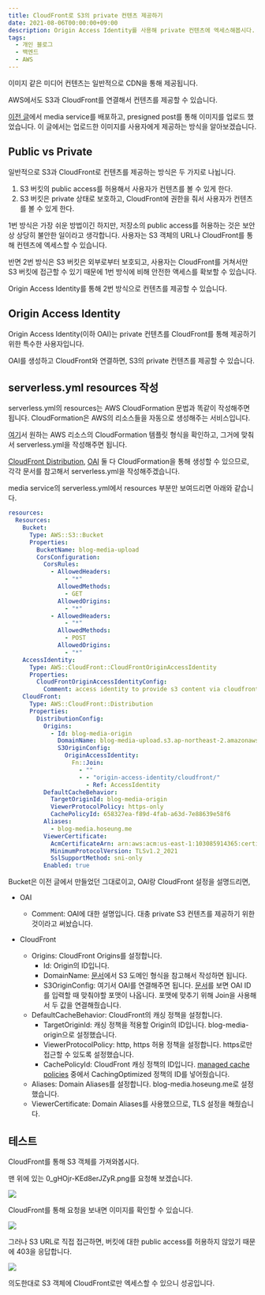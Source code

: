 ```yaml
---
title: CloudFront로 S3의 private 컨텐츠 제공하기
date: 2021-08-06T00:00:00+09:00
description: Origin Access Identity를 사용해 private 컨텐츠에 엑세스해봅시다.
tags:
  - 개인 블로그
  - 백엔드
  - AWS
---
```


이미지 같은 미디어 컨텐츠는 일반적으로 CDN을 통해 제공됩니다.

AWS에서도 S3과 CloudFront를 연결해서 컨텐츠를 제공할 수 있습니다.

[이전 글](/2021-08-06-cloudfront-s3-private)에서 media service를 배포하고, presigned post를 통해 이미지를 업로드 했었습니다. 이 글에서는 업로드한 이미지를 사용자에게 제공하는 방식을 알아보겠습니다.

## Public vs Private

일반적으로 S3과 CloudFront로 컨텐츠를 제공하는 방식은 두 가지로 나뉩니다.

1. S3 버킷의 public access를 허용해서 사용자가 컨텐츠를 볼 수 있게 한다.
2. S3 버킷은 private 상태로 보호하고, CloudFront에 권한을 줘서 사용자가 컨텐츠를 볼 수 있게 한다.

1번 방식은 가장 쉬운 방법이긴 하지만, 저장소의 public access를 허용하는 것은 보안상 상당히 불안한 일이라고 생각합니다. 사용자는 S3 객체의 URL나 CloudFront를 통해 컨텐츠에 엑세스할 수 있습니다.

반면 2번 방식은 S3 버킷은 외부로부터 보호되고, 사용자는 CloudFront를 거쳐서만 S3 버킷에 접근할 수 있기 때문에 1번 방식에 비해 안전한 액세스를 확보할 수 있습니다.

Origin Access Identity를 통해 2번 방식으로 컨텐츠를 제공할 수 있습니다.

## Origin Access Identity

Origin Access Identity(이하 OAI)는 private 컨텐츠를 CloudFront를 통해 제공하기 위한 특수한 사용자입니다.

OAI를 생성하고 CloudFront와 연결하면, S3의 private 컨텐츠를 제공할 수 있습니다.

## serverless.yml resources 작성

serverless.yml의 resources는 AWS CloudFormation 문법과 똑같이 작성해주면 됩니다. CloudFormation은 AWS의 리소스들을 자동으로 생성해주는 서비스입니다.

[여기](https://docs.aws.amazon.com/AWSCloudFormation/latest/UserGuide/aws-template-resource-type-ref.html)서 원하는 AWS 리소스의 CloudFormation 템플릿 형식을 확인하고, 그거에 맞춰서 serverless.yml을 작성해주면 됩니다.

[CloudFront Distribution](https://docs.aws.amazon.com/AWSCloudFormation/latest/UserGuide/aws-resource-cloudfront-distribution.html), [OAI](https://docs.aws.amazon.com/AWSCloudFormation/latest/UserGuide/aws-resource-cloudfront-cloudfrontoriginaccessidentity.html) 둘 다 CloudFormation을 통해 생성할 수 있으므로, 각각 문서를 참고해서 serverless.yml을 작성해주겠습니다.

media service의 serverless.yml에서 resources 부분만 보여드리면 아래와 같습니다.

```yml
resources:
  Resources:
    Bucket:
      Type: AWS::S3::Bucket
      Properties:
        BucketName: blog-media-upload
        CorsConfiguration:
          CorsRules:
            - AllowedHeaders:
                - "*"
              AllowedMethods:
                - GET
              AllowedOrigins:
                - "*"
            - AllowedHeaders:
                - "*"
              AllowedMethods:
                - POST
              AllowedOrigins:
                - "*"
    AccessIdentity:
      Type: AWS::CloudFront::CloudFrontOriginAccessIdentity
      Properties:
        CloudFrontOriginAccessIdentityConfig:
          Comment: access identity to provide s3 content via cloudfront
    CloudFront:
      Type: AWS::CloudFront::Distribution
      Properties:
        DistributionConfig:
          Origins:
            - Id: blog-media-origin
              DomainName: blog-media-upload.s3.ap-northeast-2.amazonaws.com
              S3OriginConfig:
                OriginAccessIdentity:
                  Fn::Join:
                    - ""
                    - - "origin-access-identity/cloudfront/"
                      - Ref: AccessIdentity
          DefaultCacheBehavior:
            TargetOriginId: blog-media-origin
            ViewerProtocolPolicy: https-only
            CachePolicyId: 658327ea-f89d-4fab-a63d-7e88639e58f6
          Aliases:
            - blog-media.hoseung.me
          ViewerCertificate:
            AcmCertificateArn: arn:aws:acm:us-east-1:103085914365:certificate/a7b3ee39-01ec-41b0-8234-b1501e6e2d3f
            MinimumProtocolVersion: TLSv1.2_2021
            SslSupportMethod: sni-only
          Enabled: true
```

Bucket은 이전 글에서 만들었던 그대로이고, OAI랑 CloudFront 설정을 설명드리면,

- OAI

  - Comment: OAI에 대한 설명입니다. 대충 private S3 컨텐츠를 제공하기 위한 것이라고 써놨습니다.

- CloudFront
  - Origins: CloudFront Origins를 설정합니다.
    - Id: Origin의 ID입니다.
    - DomainName: [문서](https://docs.aws.amazon.com/AmazonCloudFront/latest/DeveloperGuide/distribution-web-values-specify.html#DownloadDistValuesDomainName)에서 S3 도메인 형식을 참고해서 작성하면 됩니다.
    - S3OriginConfig: 여기서 OAI를 연결해주면 됩니다. [문서](https://docs.aws.amazon.com/AWSCloudFormation/latest/UserGuide/aws-properties-cloudfront-distribution-s3originconfig.html#cfn-cloudfront-distribution-s3originconfig-originaccessidentity)를 보면 OAI ID를 입력할 때 맞춰야할 포맷이 나옵니다. 포맷에 맞추기 위해 Join을 사용해서 두 값을 연결해줬습니다.
  - DefaultCacheBehavior: CloudFront의 캐싱 정책을 설정합니다.
    - TargetOriginId: 캐싱 정책을 적용할 Origin의 ID입니다. blog-media-origin으로 설정했습니다.
    - ViewerProtocolPolicy: http, https 허용 정책을 설정합니다. https로만 접근할 수 있도록 설정했습니다.
    - CachePolicyId: CloudFront 캐싱 정책의 ID입니다. [managed cache policies](https://docs.aws.amazon.com/AmazonCloudFront/latest/DeveloperGuide/using-managed-cache-policies.html) 중에서 CachingOptimized 정책의 ID를 넣어줬습니다.
  - Aliases: Domain Aliases를 설정합니다. blog-media.hoseung.me로 설정했습니다.
  - ViewerCertificate: Domain Aliases를 사용했으므로, TLS 설정을 해줬습니다.

## 테스트

CloudFront를 통해 S3 객체를 가져와봅시다.

맨 위에 있는 0_gHOjr-KEd8erJZyR.png를 요청해 보겠습니다.

![](./images/posts/2021-08-06-cloudfront-s3-private/result-1.png)

CloudFront를 통해 요청을 보내면 이미지를 확인할 수 있습니다.

![](./images/posts/2021-08-06-cloudfront-s3-private/result-2.png)

그러나 S3 URL로 직접 접근하면, 버킷에 대한 public access를 허용하지 않았기 때문에 403을 응답합니다.

![](./images/posts/2021-08-06-cloudfront-s3-private/result-3.png)

의도한대로 S3 객체에 CloudFront로만 엑세스할 수 있으니 성공입니다.
